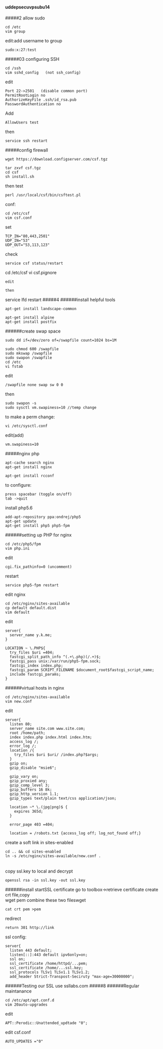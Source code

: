 #### uddepsecuvpsubu14
#####2
allow sudo
```
cd /etc
vim group
```
edit:add username to group
```
sudo:x:27:test
```
#####03 configuring SSH
```
cd /ssh
vim sshd_config   (not ssh_config)
```
edit
```
Port 22->2501   (disable common port)
PermitRootLogin no
AuthorizeKeyFile .ssh/id_rsa.pub
PasswordAuthentication no
```
Add
```
AllowUsers test
```
then
```
service ssh restart
```
#####config firewall
```
wget https://download.configserver.com/csf.tgz
```
```
tar zxvf csf.tgz
cd csf 
sh install.sh
```
then test
```
perl /usr/local/csf/bin/csftest.pl
```
conf:
```
cd /etc/csf
vim csf.conf
```
set
```
TCP_IN="80,443,2501"
UDP_IN="53"
UDP_OUT="53,113,123"
```
check
```
service csf status/restart
```
cd /etc/csf
vi csf.pignore
```
edit
```
```
then
```
service lfd restart
#####4
######install helpful tools
```
apt-get install landscape-common
```
```
apt-get install alpine
apt-get install postfix
```

######create swap space
```
sudo dd if=/dev/zero of=/swapfile count=1024 bs=1M
```
```
sudo chmod 600 /swapfile
sudo mkswap /swapfile
sudo swapon /swapfile
cd /etc
vi fstab
```
edit
```
/swapfile none swap sw 0 0
```
then
```
sudo swapon -s
sudo sysctl vm.swapiness=10 //temp change
```
to make a perm change:
```
vi /etc/sysctl.conf
```
edit(add)
```
vm.swapiness=10
```
#####nginx php
```
apt-cache search nginx
apt-get install nginx
```
```
apt-get install rcconf
```
to configure:
```
press spacebar (toggle on/off)
tab ->quit
```
install php5.6
```
add-apt-repository ppa:ondrej/php5
apt-get update
apt-get install php5 php5-fpm
```

######setting up PHP for nginx
```
cd /etc/php5/fpm
vim php.ini
```
edit
```
cgi.fix_pathinfo=0 (uncomment)
```
restart
```
service php5-fpm restart
```
edit nginx
```
cd /etc/nginx/sites-available
cp default default.dist
vim default
```
edit
```
server{
  server_name y.k.me;
}

LOCATION ~ \.PHP${
  try_files $uri =404;
  fastcgi_split_path_info ^(.+\.php)(/.+)$;
  fastcgi_pass unix:/var/run/php5-fpm.sock;
  fastcgi_index index.php;
  fastcgi_param SCRIPT_FILENAME $document_root$fastcgi_script_name;
  include fastcgi_params;
}
```

######virtual hosts in nginx
```
cd /etc/nginx/sites-available
vim new.conf
```
edit
```
server{
  listen 80;
  server_name site.com www.site.com;
  root /home/path;
  index index.php index.html index.htm;
  access_log /;
  error_log /;
  location /{
    try_files $uri $uri/ /index.php?$args;
  }
  gzip on;
  gzip_disable "msie6";
  
  gzip_vary on;
  gzip_proxied any;
  gzip_comp_level 3;
  gzip_buffers 16 8k;
  gzip_http_version 1.1;
  gzip_types text/plain text/css application/json;
  
  location ~* \.(jpg|png)$ {
    expires 365d;
  }
  
  error_page 403 =404;
  
  location = /robots.txt {access_log off; log_not_found off;}
  ```
  
  create a soft link in sites-enabled
  ```
  cd .. && cd sites-enabled
  ln -s /etc/nginx/sites-available/new.conf .
  ```

######
copy ssl.key to local and decrypt
```
openssl rsa -in ssl.key -out ssl.key
```
######install startSSL certificate
go to toolbox->retrieve certificate create crt file,copy  
wget pem
combine these two fileswget
```
cat crt pem >pem
```

redirect
```
return 301 http://link
```
ssl config:
```
server{
  listen 443 default;
  listen[::]:443 default ipv6only=on;
  ssl on;
  ssl_certificate /home/httpd/...pem;
  ssl_certificate /home/...ssl.key;
  ssl_protocols TLSv1 TLSv1.1 TLSv1.2;
  add_header Strict-Transpost-Seciruty "max-age=30000000";
```

######Testing our SSL
use ssllabs.com
#####8
######Regular maintanance
```
cd /etc/apt/apt.conf.d
vim 20auto-upgrades
```
edit
```
APT::Perodic::Unattended_updtade "0";
```
edit csf.conf
```
AUTO_UPDATES ="0"
```
```
